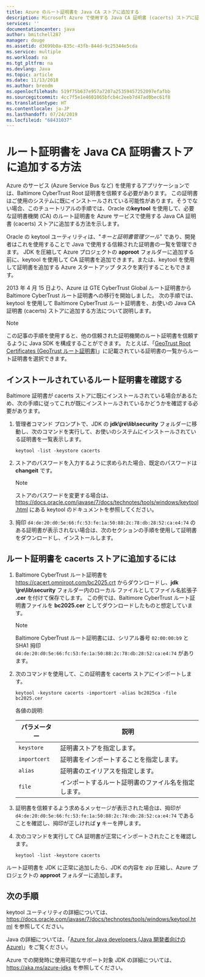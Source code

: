 ```yaml
---
title: Azure のルート証明書を Java CA ストアに追加する
description: Microsoft Azure で使用する Java CA 証明書 (cacerts) ストアに証明機関 (CA) のルート証明書を追加する方法について説明します。
services: ''
documentationcenter: java
author: bmitchell287
manager: douge
ms.assetid: d3699b0a-835c-43fb-844d-9c25344e5cda
ms.service: multiple
ms.workload: na
ms.tgt_pltfrm: na
ms.devlang: Java
ms.topic: article
ms.date: 11/13/2018
ms.author: brendm
ms.openlocfilehash: 519f75b637e957a7207a25359457252097efafbb
ms.sourcegitcommit: 4cc7f5e1e4601065bfcb4c2eeb7d47ad0bec61f8
ms.translationtype: HT
ms.contentlocale: ja-JP
ms.lasthandoff: 07/24/2019
ms.locfileid: "68431037"
---
```

# <a name="adding-a-root-certificate-to-the-java-ca-certificates-store"></a>ルート証明書を Java CA 証明書ストアに追加する方法

Azure のサービス (Azure Service Bus など) を使用するアプリケーションでは、Baltimore CyberTrust Root 証明書を信頼する必要があります。 この証明書はご使用のシステムに既にインストールされている可能性があります。そうでない場合、このチュートリアルの手順では、Oracle の**keytool** を使用して、必要な証明書機関 (CA) のルート証明書を Azure サービスで使用する Java CA 証明書 (cacerts) ストアに追加する方法を示します。

Oracle の keytool ユーティリティは、"_キーと証明書管理ツール_" であり、開発者はこれを使用することで Java で使用する信頼された証明書の一覧を管理できます。 JDK を圧縮して Azure プロジェクトの **approot** フォルダーに追加する前に、keytool を使用して CA 証明書を追加できます。または、keytool を使用して証明書を追加する Azure スタートアップ タスクを実行することもできます。

2013 年 4 月 15 日より、Azure は GTE CyberTrust Global ルート証明書から Baltimore CyberTrust ルート証明書への移行を開始しました。 次の手順では、keytool を使用して Baltimore CyberTrust ルート証明書を、お使いの Java CA 証明書 (cacerts) ストアに追加する方法について説明します。

> [!NOTE]
> 
> この記事の手順を使用すると、他の信頼された証明機関のルート証明書を信頼するように Java SDK を構成することができます。 たとえば、「[GeoTrust Root Certificates (GeoTrust ルート証明書)](https://www.geotrust.com/resources/root-certificates/)」に記載されている証明書の一覧からルート証明書を選択できます。
> 

## <a name="determining-which-root-certificates-are-installed"></a>インストールされているルート証明書を確認する

Baltimore 証明書が cacerts ストアに既にインストールされている場合があるため、次の手順に従ってこれが既にインストールされているかどうかを確認する必要があります。

1. 管理者コマンド プロンプトで、JDK の **jdk\jre\lib\security** フォルダーに移動し、次のコマンドを実行して、お使いのシステムにインストールされている証明書を一覧表示します。

   ```shell
   keytool -list -keystore cacerts
   ```

1. ストアのパスワードを入力するように求められた場合、既定のパスワードは **changeit** です。

   > [!NOTE]
   > 
   > ストアのパスワードを変更する場合は、<https://docs.oracle.com/javase/7/docs/technotes/tools/windows/keytool.html> にある keytool のドキュメントを参照してください。
   > 

1. 拇印 `d4:de:20:d0:5e:66:fc:53:fe:1a:50:88:2c:78:db:28:52:ca:e4:74` のある証明書が表示されない場合は、次のセクションの手順を使用して証明書をダウンロードし、インストールします。

## <a name="to-add-a-root-certificate-to-the-cacerts-store"></a>ルート証明書を cacerts ストアに追加するには

1. Baltimore CyberTrust ルート証明書を <https://cacert.omniroot.com/bc2025.crt> からダウンロードし、**jdk \jre\lib\security** フォルダー内のローカル ファイルとしてファイル名拡張子 **.cer** を付けて保存でします。 この例では、Baltimore CyberTrust ルート証明書ファイルを **bc2025.cer** としてダウンロードしたものと想定しています。

   > [!NOTE]
   > 
   > Baltimore CyberTrust ルート証明書には、シリアル番号 `02:00:00:b9` と SHA1 拇印 `d4:de:20:d0:5e:66:fc:53:fe:1a:50:88:2c:78:db:28:52:ca:e4:74` があります。
   > 

2. 次のコマンドを使用して、この証明書を cacerts ストアにインポートします。

   ```shell
   keytool -keystore cacerts -importcert -alias bc2025ca -file bc2025.cer
   ```
   各値の説明:

   |  パラメーター   |                              説明                               |
   |--------------|------------------------------------------------------------------------|
   | `keystore`   | 証明書ストアを指定します。                                       |
   | `importcert` | 証明書をインポートすることを指定します。                        |
   | `alias`      | 証明書のエイリアスを指定します。                                |
   | `file`       | インポートするルート証明書のファイル名を指定します。 |


3. 証明書を信頼するよう求めるメッセージが表示された場合は、拇印が `d4:de:20:d0:5e:66:fc:53:fe:1a:50:88:2c:78:db:28:52:ca:e4:74` であることを確認し、拇印が正しければ **y** キーを押します。

4. 次のコマンドを実行して CA 証明書が正常にインポートされたことを確認します。

   ```shell
   keytool -list -keystore cacerts
   ```

ルート証明書を JDK に正常に追加したら、JDK の内容を zip 圧縮し、Azure プロジェクトの **approot** フォルダーに追加します。

## <a name="next-steps"></a>次の手順

keytool ユーティリティの詳細については、<https://docs.oracle.com/javase/7/docs/technotes/tools/windows/keytool.html> を参照してください。

Java の詳細については、「[Azure for Java developers (Java 開発者向けの Azure)](/azure/java)」をご覧ください。

<!-- For more information about the root certificates used by Azure, see [Azure Root Certificate Migration](https://blogs.msdn.com/b/windowsazure/archive/2013/03/15/windows-azure-root-certificate-migration.aspx). -->

Azure での開発時に使用可能なサポート対象 JDK の詳細については、<https://aka.ms/azure-jdks> を参照してください。